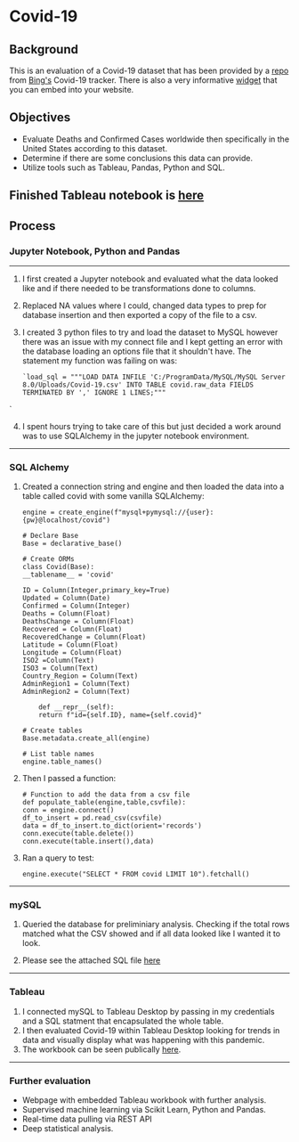# **Covid-19**

## **Background**
This is an evaluation of a Covid-19 dataset that has been provided by a [repo](https://github.com/microsoft/Bing-COVID-19-Data) from [Bing's](https://www.bing.com/covid/local/unitedstatesa) Covid-19 tracker.  There is also a very informative [widget](https://github.com/microsoft/COVID-19-Widget) that you can embed into your website.
## **Objectives**
- Evaluate Deaths and Confirmed Cases worldwide then specifically in the United States according to this dataset.
- Determine if there are some conclusions this data can provide.
- Utilize tools such as Tableau, Pandas, Python and SQL.

## Finished Tableau notebook is [here](https://public.tableau.com/profile/ryan4454#!/vizhome/Covid_results/CovidStory)

## **Process**
### **Jupyter Notebook, Python and Pandas**
---
1.  I first created a Jupyter notebook and evaluated what the data looked like and if there needed to be transformations done to columns.
2.  Replaced NA values where I could, changed data types to prep for database insertion and then exported a copy of the file to a csv.
3.  I created 3 python files to try and load the dataset to MySQL however there was an issue with my connect file and I kept getting an error with the database loading an options file that it shouldn't have.  The statement my function was failing on was:


        `load_sql = """LOAD DATA INFILE 'C:/ProgramData/MySQL/MySQL Server 8.0/Uploads/Covid-19.csv' INTO TABLE covid.raw_data FIELDS TERMINATED BY ',' IGNORE 1 LINES;"""
`

4.  I spent hours trying to take care of this but just decided a work around was to use SQLAlchemy in the jupyter notebook environment.
---
### **SQL Alchemy**
1.  Created a connection string and engine and then loaded the data into a table called covid with some vanilla SQLAlchemy:

        engine = create_engine(f"mysql+pymysql://{user}:{pw}@localhost/covid")

        # Declare Base
        Base = declarative_base()

        # Create ORMs
        class Covid(Base):
        __tablename__ = 'covid'
        
        ID = Column(Integer,primary_key=True)
        Updated = Column(Date)
        Confirmed = Column(Integer)
        Deaths = Column(Float)
        DeathsChange = Column(Float)
        Recovered = Column(Float)
        RecoveredChange = Column(Float)
        Latitude = Column(Float)
        Longitude = Column(Float)
        ISO2 =Column(Text)
        ISO3 = Column(Text)
        Country_Region = Column(Text)
        AdminRegion1 = Column(Text)
        AdminRegion2 = Column(Text)
        
            def __repr__(self):
            return f"id={self.ID}, name={self.covid}"

        # Create tables
        Base.metadata.create_all(engine)

        # List table names
        engine.table_names()
2.  Then I passed a function:

        # Function to add the data from a csv file
        def populate_table(engine,table,csvfile):
        conn = engine.connect()
        df_to_insert = pd.read_csv(csvfile)
        data = df_to_insert.to_dict(orient='records')
        conn.execute(table.delete())
        conn.execute(table.insert(),data)
        
3.  Ran a query to test:

        engine.execute("SELECT * FROM covid LIMIT 10").fetchall()
---

### **mySQL**
1.  Queried the database for preliminiary analysis.  Checking if the total rows matched what the CSV showed and if all data looked like I wanted it to look.

2.  Please see the attached SQL file [here](https://github.com/rkustas/Charter_assessment/tree/master/sql)

---
### **Tableau**
1.  I connected mySQL to Tableau Desktop by passing in my credentials and a SQL statment that encapsulated the whole table.
2.  I then evaluated Covid-19 within Tableau Desktop looking for trends in data and visually display what was happening with this pandemic.
3.  The workbook can be seen publically [here](https://public.tableau.com/profile/ryan4454#!/vizhome/Covid_results/CovidStory).

---

### **Further evaluation**
- Webpage with embedded Tableau workbook with further analysis.
- Supervised machine learning via Scikit Learn, Python and Pandas.
- Real-time data pulling via REST API
- Deep statistical analysis.


